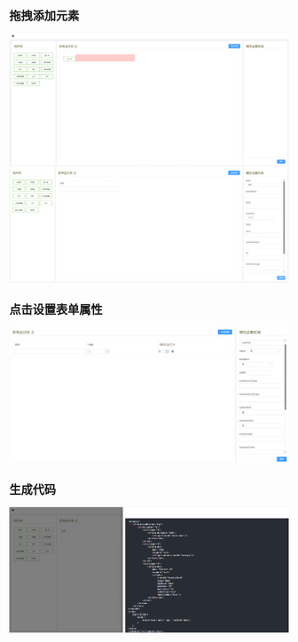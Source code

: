 ## 拖拽添加元素
![示例图片](static/tiny/4.png)
![示例图片](static/tiny/1.png)

## 点击设置表单属性
![示例图片](static/tiny/3.png)

## 生成代码
![示例图片](static/tiny/2.png)